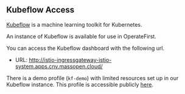 ## Kubeflow Access
[Kubeflow](https://www.kubeflow.org/docs/about/kubeflow/) is a machine learning toolkit for Kubernetes.

An instance of Kubeflow is available for use in OperateFirst.

You can access the Kubeflow dashboard with the following url.

* URL: http://istio-ingressgateway-istio-system.apps.cnv.massopen.cloud/

There is a demo profile (`kf-demo`) with limited resources set up in our Kubeflow instance. This profile is accessible publicly [here](http://istio-ingressgateway-istio-system.apps.cnv.massopen.cloud/?ns=kf-demo).
